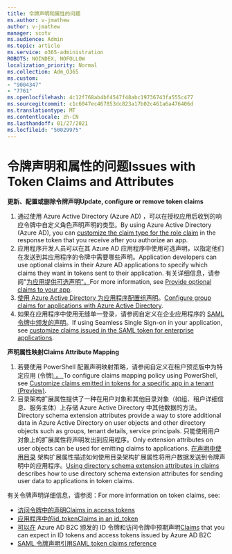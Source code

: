 ```yaml
---
title: 令牌声明和属性的问题
ms.author: v-jmathew
author: v-jmathew
manager: scotv
ms.audience: Admin
ms.topic: article
ms.service: o365-administration
ROBOTS: NOINDEX, NOFOLLOW
localization_priority: Normal
ms.collection: Adm_O365
ms.custom:
- "9004347"
- "7761"
ms.openlocfilehash: 4c12f768ab4bf4547f48abc19736743fa555c477
ms.sourcegitcommit: c1c6047ec467853dc823a17b02c461a6a476406d
ms.translationtype: MT
ms.contentlocale: zh-CN
ms.lasthandoff: 01/27/2021
ms.locfileid: "50029975"
---
```

# <a name="issues-with-token-claims-and-attributes"></a><span data-ttu-id="b9bc4-102">令牌声明和属性的问题</span><span class="sxs-lookup"><span data-stu-id="b9bc4-102">Issues with Token Claims and Attributes</span></span>

<span data-ttu-id="b9bc4-103">**更新、配置或删除令牌声明**</span><span class="sxs-lookup"><span data-stu-id="b9bc4-103">**Update, configure or remove token claims**</span></span>

1. <span data-ttu-id="b9bc4-104">通过使用 Azure Active Directory (Azure AD) ，可以在[](https://docs.microsoft.com/azure/active-directory/develop/active-directory-enterprise-app-role-management)授权应用后收到的响应令牌中自定义角色声明声明的类型。</span><span class="sxs-lookup"><span data-stu-id="b9bc4-104">By using Azure Active Directory (Azure AD), you can [customize the claim type for the role claim](https://docs.microsoft.com/azure/active-directory/develop/active-directory-enterprise-app-role-management) in the response token that you receive after you authorize an app.</span></span>
2. <span data-ttu-id="b9bc4-105">应用程序开发人员可以在其 Azure AD 应用程序中使用可选声明，以指定他们在发送到其应用程序的令牌中需要哪些声明。</span><span class="sxs-lookup"><span data-stu-id="b9bc4-105">Application developers can use optional claims in their Azure AD applications to specify which claims they want in tokens sent to their application.</span></span> <span data-ttu-id="b9bc4-106">有关详细信息，请参阅"[为应用提供可选声明"。](https://docs.microsoft.com/azure/active-directory/develop/active-directory-optional-claims)</span><span class="sxs-lookup"><span data-stu-id="b9bc4-106">For more information, see [Provide optional claims to your app](https://docs.microsoft.com/azure/active-directory/develop/active-directory-optional-claims).</span></span>
3. <span data-ttu-id="b9bc4-107">[使用 Azure Active Directory 为应用程序配置组声明](https://docs.microsoft.com/azure/active-directory/hybrid/how-to-connect-fed-group-claims)。</span><span class="sxs-lookup"><span data-stu-id="b9bc4-107">[Configure group claims for applications with Azure Active Directory](https://docs.microsoft.com/azure/active-directory/hybrid/how-to-connect-fed-group-claims).</span></span>
4. <span data-ttu-id="b9bc4-108">如果在应用程序中使用无缝单一登录，请参阅自定义在企业应用程序的 [SAML 令牌中颁发的声明](https://docs.microsoft.com/azure/active-directory/develop/active-directory-saml-claims-customization)。</span><span class="sxs-lookup"><span data-stu-id="b9bc4-108">If using Seamless Single Sign-on in your application, see [customize claims issued in the SAML token for enterprise applications](https://docs.microsoft.com/azure/active-directory/develop/active-directory-saml-claims-customization).</span></span>

<span data-ttu-id="b9bc4-109">**声明属性映射**</span><span class="sxs-lookup"><span data-stu-id="b9bc4-109">**Claims Attribute Mapping**</span></span>

1. <span data-ttu-id="b9bc4-110">若要使用 PowerShell 配置声明映射策略，请参阅自定义在租户预览版中为特定应用 (令牌[) 。 ](https://docs.microsoft.com/azure/active-directory/develop/active-directory-claims-mapping)</span><span class="sxs-lookup"><span data-stu-id="b9bc4-110">To configure claims mapping policy using PowerShell, see [Customize claims emitted in tokens for a specific app in a tenant (Preview)](https://docs.microsoft.com/azure/active-directory/develop/active-directory-claims-mapping).</span></span>
2. <span data-ttu-id="b9bc4-111">目录架构扩展属性提供了一种在用户对象和其他目录对象（如组、租户详细信息、服务主体）上存储 Azure Active Directory 中其他数据的方法。</span><span class="sxs-lookup"><span data-stu-id="b9bc4-111">Directory schema extension attributes provide a way to store additional data in Azure Active Directory on user objects and other directory objects such as groups, tenant details, service principals.</span></span> <span data-ttu-id="b9bc4-112">只能使用用户对象上的扩展属性将声明发出到应用程序。</span><span class="sxs-lookup"><span data-stu-id="b9bc4-112">Only extension attributes on user objects can be used for emitting claims to applications.</span></span> <span data-ttu-id="b9bc4-113">[在声明中使用目录](https://docs.microsoft.com/azure/active-directory/develop/active-directory-schema-extensions) 架构扩展属性描述如何使用目录架构扩展属性将用户数据发送到令牌声明中的应用程序。</span><span class="sxs-lookup"><span data-stu-id="b9bc4-113">[Using directory schema extension attributes in claims](https://docs.microsoft.com/azure/active-directory/develop/active-directory-schema-extensions) describes how to use directory schema extension attributes for sending user data to applications in token claims.</span></span>

<span data-ttu-id="b9bc4-114">有关令牌声明详细信息，请参阅：</span><span class="sxs-lookup"><span data-stu-id="b9bc4-114">For more information on token claims, see:</span></span>

- [<span data-ttu-id="b9bc4-115">访问令牌中的声明</span><span class="sxs-lookup"><span data-stu-id="b9bc4-115">Claims in access tokens</span></span>](https://docs.microsoft.com/azure/active-directory/develop/access-tokens#claims-in-access-tokens)
- [<span data-ttu-id="b9bc4-116">应用程序中的id_token</span><span class="sxs-lookup"><span data-stu-id="b9bc4-116">Claims in an id_token</span></span>](https://docs.microsoft.com/azure/active-directory/develop/id-tokens#claims-in-an-id_token)
- <span data-ttu-id="b9bc4-117">[可以在](https://docs.microsoft.com/azure/active-directory-b2c/tokens-overview#claims) Azure AD B2C 颁发的 ID 令牌和访问令牌中预期声明</span><span class="sxs-lookup"><span data-stu-id="b9bc4-117">[Claims](https://docs.microsoft.com/azure/active-directory-b2c/tokens-overview#claims) that you can expect in ID tokens and access tokens issued by Azure AD B2C</span></span>
- [<span data-ttu-id="b9bc4-118">SAML 令牌声明引用</span><span class="sxs-lookup"><span data-stu-id="b9bc4-118">SAML token claims reference</span></span>](https://docs.microsoft.com/azure/active-directory/develop/reference-saml-tokens)
